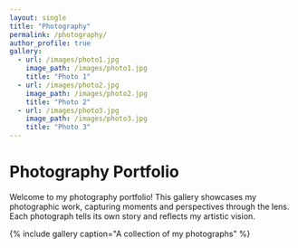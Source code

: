 ```yaml
---
layout: single
title: "Photography"
permalink: /photography/
author_profile: true
gallery:
  - url: /images/photo1.jpg
    image_path: /images/photo1.jpg
    title: "Photo 1"
  - url: /images/photo2.jpg
    image_path: /images/photo2.jpg
    title: "Photo 2"
  - url: /images/photo3.jpg
    image_path: /images/photo3.jpg
    title: "Photo 3"
---
```


# Photography Portfolio

Welcome to my photography portfolio! This gallery showcases my photographic work, capturing moments and perspectives through the lens. Each photograph tells its own story and reflects my artistic vision.

{% include gallery caption="A collection of my photographs" %} 